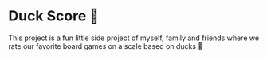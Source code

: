 # Duck Score 🦆
This project is a fun little side project of myself, family and friends where we rate our favorite board games on a scale based on ducks 🦆
